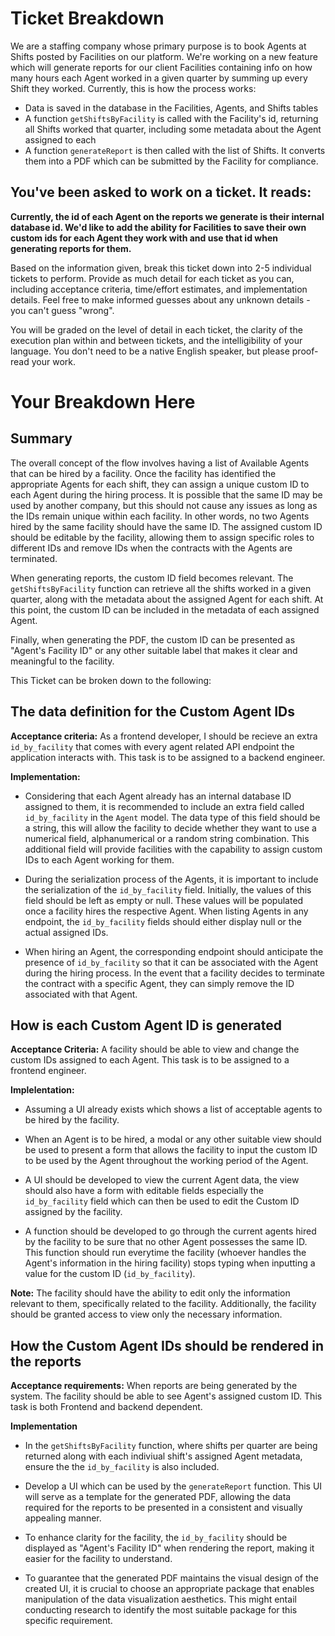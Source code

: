 # Ticket Breakdown
We are a staffing company whose primary purpose is to book Agents at Shifts posted by Facilities on our platform. We're working on a new feature which will generate reports for our client Facilities containing info on how many hours each Agent worked in a given quarter by summing up every Shift they worked. Currently, this is how the process works:

- Data is saved in the database in the Facilities, Agents, and Shifts tables
- A function `getShiftsByFacility` is called with the Facility's id, returning all Shifts worked that quarter, including some metadata about the Agent assigned to each
- A function `generateReport` is then called with the list of Shifts. It converts them into a PDF which can be submitted by the Facility for compliance.

## You've been asked to work on a ticket. It reads:

**Currently, the id of each Agent on the reports we generate is their internal database id. We'd like to add the ability for Facilities to save their own custom ids for each Agent they work with and use that id when generating reports for them.**


Based on the information given, break this ticket down into 2-5 individual tickets to perform. Provide as much detail for each ticket as you can, including acceptance criteria, time/effort estimates, and implementation details. Feel free to make informed guesses about any unknown details - you can't guess "wrong".


You will be graded on the level of detail in each ticket, the clarity of the execution plan within and between tickets, and the intelligibility of your language. You don't need to be a native English speaker, but please proof-read your work.


# Your Breakdown Here

## Summary
The overall concept of the flow involves having a list of Available Agents that can be hired by a facility. Once the facility has identified the appropriate Agents for each shift, they can assign a unique custom ID to each Agent during the hiring process. It is possible that the same ID may be used by another company, but this should not cause any issues as long as the IDs remain unique within each facility. In other words, no two Agents hired by the same facility should have the same ID. The assigned custom ID should be editable by the facility, allowing them to assign specific roles to different IDs and remove IDs when the contracts with the Agents are terminated.

When generating reports, the custom ID field becomes relevant. The `getShiftsByFacility` function can retrieve all the shifts worked in a given quarter, along with the metadata about the assigned Agent for each shift. At this point, the custom ID can be included in the metadata of each assigned Agent.

Finally, when generating the PDF, the custom ID can be presented as "Agent's Facility ID" or any other suitable label that makes it clear and meaningful to the facility.


This Ticket can be broken down to the following:

## The data definition for the Custom Agent IDs
**Acceptance criteria:**
As a frontend developer, I should be recieve an extra `id_by_facility` that comes with every agent related API endpoint the application interacts with. This task is to be assigned to a backend engineer.

**Implementation:**   
- Considering that each Agent already has an internal database ID assigned to them, it is recommended to include an extra field called `id_by_facility` in the `Agent` model. The data type of this field should be a string, this will allow the facility to decide whether they want to use a numerical field, alphanumerical or a random string combination. This additional field will provide facilities with the capability to assign custom IDs to each Agent working for them.

- During the serialization process of the Agents, it is important to include the serialization of the `id_by_facility` field. Initially, the values of this field should be left as empty or null. These values will be populated once a facility hires the respective Agent. When listing Agents in any endpoint, the `id_by_facility` fields should either display null or the actual assigned IDs.

- When hiring an Agent, the corresponding endpoint should anticipate the presence of `id_by_facility` so that it can be associated with the Agent during the hiring process. In the event that a facility decides to terminate the contract with a specific Agent, they can simply remove the ID associated with that Agent.


## How is each Custom Agent ID is generated
**Acceptance Criteria:** 
A facility should be able to view and change the custom IDs assigned to each Agent. This task is to be assigned to a frontend engineer.

**Implelentation:**
- Assuming a UI already exists which shows a list of acceptable agents to be hired by the facility.
  
- When an Agent is to be hired, a modal or any other suitable view should be used to present a form that allows the facility to input the custom ID to be used by the Agent throughout the working period of the Agent.
  
- A UI should be developed to view the current Agent data, the view should also have a form with editable fields especially the `id_by_facility` field which can then be used to edit the Custom ID assigned by the facility.
  
- A function should be developed to go through the current agents hired by the facility to be sure that no other Agent possesses the same ID.
This function should run everytime the facility (whoever handles the Agent's information in the hiring facility) stops typing when inputting a value for the custom ID (`id_by_facility`).

**Note:** 
The facility should have the ability to edit only the information relevant to them, specifically related to the facility. Additionally, the facility should be granted access to view only the necessary information.


## How the Custom Agent IDs should be rendered in the reports
**Acceptance requirements:**
When reports are being generated by the system. The facility should be able to see Agent's assigned custom ID. This task is both Frontend and backend dependent.

**Implementation**
- In the `getShiftsByFacility` function, where shifts per quarter are being returned along with each indiviual shift's assigned Agent metadata, ensure the the `id_by_facility` is also included.
  
- Develop a UI which can be used by the `generateReport` function. This UI will serve as a template for the generated PDF, allowing the data required for the reports to be presented in a consistent and visually appealing manner.
  
- To enhance clarity for the facility, the `id_by_facility` should be displayed as "Agent's Facility ID" when rendering the report, making it easier for the facility to understand.
  
- To guarantee that the generated PDF maintains the visual design of the created UI, it is crucial to choose an appropriate package that enables manipulation of the data visualization aesthetics. This might entail conducting research to identify the most suitable package for this specific requirement.